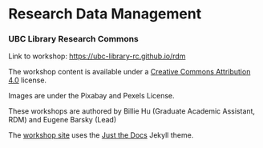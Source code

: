 # Research Data Management
### UBC Library Research Commons
Link to workshop: https://ubc-library-rc.github.io/rdm

The workshop content is available under a [Creative Commons Attribution 4.0](https://creativecommons.org/licenses/by/4.0) license.

Images are under the Pixabay and Pexels License.

These workshops are authored by Billie Hu (Graduate Academic Assistant, RDM) and Eugene Barsky (Lead)

The [workshop site](https://ubc-library-rc.github.io/rdm/) uses the [Just the Docs](https://github.com/pmarsceill/just-the-docs) Jekyll theme.
